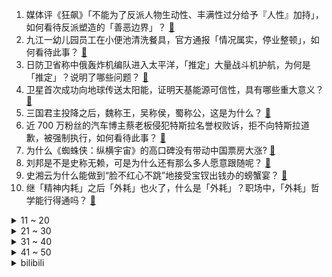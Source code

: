 1. 媒体评《狂飙》「不能为了反派人物生动性、丰满性过分给予『人性』加持」，如何看待反派塑造的「善恶边界」？ [:link:](https://www.zhihu.com/question/605467664)
2. 九江一幼儿园员工在小便池清洗餐具，官方通报「情况属实，停业整顿」，如何看待此事？ [:link:](https://www.zhihu.com/question/605473307)
3. 日防卫省称中俄轰炸机编队进入太平洋，「推定」大量战斗机护航，为何是「推定」？说明了哪些问题？ [:link:](https://www.zhihu.com/question/605493462)
4. 卫星首次成功向地球传送太阳能，证明天基能源可信性，具有哪些重大意义？ [:link:](https://www.zhihu.com/question/605422459)
5. 三国君主投降之后，魏称王，吴称侯，蜀称公，这是为什么？ [:link:](https://www.zhihu.com/question/499047452)
6. 近 700 万粉丝的汽车博主蔡老板侵犯特斯拉名誉权败诉，拒不向特斯拉道歉，被强制执行，如何看待此事？ [:link:](https://www.zhihu.com/question/605112962)
7. 为什么《蜘蛛侠：纵横宇宙》的高口碑没有带动中国票房大涨? [:link:](https://www.zhihu.com/question/605399059)
8. 刘邦是不是史称无赖，可是为什么还有那么多人愿意跟随呢？ [:link:](https://www.zhihu.com/question/62872356)
9. 史湘云为什么能做到“脸不红心不跳”地接受宝钗出钱办的螃蟹宴？ [:link:](https://www.zhihu.com/question/589223280)
10. 继「精神内耗」之后「外耗」也火了，什么是「外耗」？职场中，「外耗」哲学能行得通吗？ [:link:](https://www.zhihu.com/question/605242342)
<details>
<summary>11 ~ 20</summary>

11. 成都太古里明确禁止未经允许街拍，街拍究竟在拍什么？街拍是否侵犯肖像权？个人隐私如何保护？ [:link:](https://www.zhihu.com/question/605471963)
12. 「星巴克几乎被失业男女占满」一事引发热议，你如何看待这一现象？中年人失业后会更难找工作吗？ [:link:](https://www.zhihu.com/question/605233684)
13. 珠峰获救的刘女士到长沙感谢施救者范江涛和谢如祥，哪些信息值得关注？ [:link:](https://www.zhihu.com/question/605309194)
14. 德国 GDP 两个现季度出负增长，欧洲「火车头」成「害群之马」，德国经济怎么了？对欧洲会造成哪些影响？ [:link:](https://www.zhihu.com/question/605491276)
15. 「国企领导牵手门」最新进展，涉事女子也已停职并接受核查，如何看待此事？ [:link:](https://www.zhihu.com/question/605315436)
16. 参加 2023 年高考是一种怎样的体验？考完感受如何？ [:link:](https://www.zhihu.com/question/604195740)
17. 吴磊骑电助力自行车（e-bike）去新疆，相比纯人力自行车这类车有哪些优势？ [:link:](https://www.zhihu.com/question/604844013)
18. 谢帆爆料 EDG 正在接触 Uzi，如果成功加盟，「永远滴神」能给 EDG 带来哪些改变？ [:link:](https://www.zhihu.com/question/605487490)
19. 什么科学发现起初看似无用，但后来证明非常重要？ [:link:](https://www.zhihu.com/question/349247935)
20. 首次中巴伊三方反恐安全磋商在京举行，三方就地区反恐形势等问题深入交换意见，哪些信息值得关注？ [:link:](https://www.zhihu.com/question/605428531)
</details>
<details>
<summary>21 ~ 30</summary>

21. 我了解一下新生儿要准备多少个奶瓶和多少毫升的奶瓶? [:link:](https://www.zhihu.com/question/434144078)
22. 大部分癌症为什么一发现就已经是晚期了？ [:link:](https://www.zhihu.com/question/605136048)
23. 网络作家如何突破职业瓶颈？ [:link:](https://www.zhihu.com/question/604988653)
24. 为什么现在的快递放着正常的号码不用，非要弄虚拟号转机号？ [:link:](https://www.zhihu.com/question/600192558)
25. 高考结束后的暑假应该怎么安排？ [:link:](https://www.zhihu.com/question/592111899)
26. 商务部发文要求组织开展汽车促消费活动，全链条全过程促进汽车消费，释放什么信号？对汽车市场有何影响？ [:link:](https://www.zhihu.com/question/605502594)
27. 巴萨官方声明「理解并尊重梅西加盟迈阿密国际的决定，巴萨已提过一份报价」，如何评价这份声明？ [:link:](https://www.zhihu.com/question/605417856)
28. 大量用户反映「中国电信广东地区崩了」，客服回应称功能已逐步恢复，目前情况如何？什么原因导致的？ [:link:](https://www.zhihu.com/question/605482217)
29. 罕见病唯一药物唯铭赞即将退出中国，如何从商业角度解读此举？ [:link:](https://www.zhihu.com/question/605244647)
30. 你所学专业的实验课上有哪些有意思的实验？ [:link:](https://www.zhihu.com/question/390855660)
</details>
<details>
<summary>31 ~ 40</summary>

31. 河南高考生吐槽统一配笔难用，招生办回应「有问题的笔已封存，积极配合换笔」，文具对于考生影响有多大？ [:link:](https://www.zhihu.com/question/605486604)
32. 人们总是说天赋大于努力，那如果一件事我明知道我没有天赋，那还要坚持吗？如果要，那坚持的意义是什么呢？ [:link:](https://www.zhihu.com/question/602474211)
33. 如何看待 EDG 粉丝在队伍登上大巴车的路上狂喷 leave 选手？ [:link:](https://www.zhihu.com/question/605448354)
34. 高考完以后，你做的第一件事是什么？ [:link:](https://www.zhihu.com/question/604727196)
35. 汽车上都存在哪些安全隐患，如何消除或者降低这些安全隐患？ [:link:](https://www.zhihu.com/question/604194020)
36. 端午假期首日多条线路火车票秒售罄，机票票价降两成，端午会延续五一期间的旅游热潮吗？ [:link:](https://www.zhihu.com/question/605500920)
37. 英国又以安全风险为由，拟要求政府部门拆除中企生产的监控设备，如何评价此事？ [:link:](https://www.zhihu.com/question/605365721)
38. 如何评价 2023 上海高考英语？题目难度如何？ [:link:](https://www.zhihu.com/question/578896668)
39. 如何评价《明日方舟》「空想花庭」活动新六星干员圣约送葬人？ [:link:](https://www.zhihu.com/question/605445379)
40. 高考过后最想做的一件事是什么? [:link:](https://www.zhihu.com/question/604419639)
</details>
<details>
<summary>41 ~ 50</summary>

41. 海航新规管控空姐体重「超重 10％ 立即停飞减重 」，属行业首次，新规是否涉及歧视等问题？是否违法？ [:link:](https://www.zhihu.com/question/605556110)
42. 2023 高考全国乙卷文综题难度如何？真的写不完吗？ [:link:](https://www.zhihu.com/question/605439903)
43. 高考结束的那个晚上你会干什么? [:link:](https://www.zhihu.com/question/602865210)
44. SEC 两天内接连向币安和 Coinbase 提起诉讼，监管重锤落下，币圈将何去何从？ [:link:](https://www.zhihu.com/question/605457639)
45. 美国 4 月贸易逆差环比增长 23%，增幅为 8 年来最大，透露了哪些信息？ [:link:](https://www.zhihu.com/question/605428364)
46. 五大国有银行 6 月 8 日起调整存款挂牌利率，3 年期利率下调 15 个基点，利率还会继续下降吗？ [:link:](https://www.zhihu.com/question/605424218)
47. 媒体评「多家餐馆因在凉皮内放黄瓜丝被罚」，称「普法能否做在前面？」，如何看待此事？食品安全如何保障？ [:link:](https://www.zhihu.com/question/605336026)
48. 教育部发文将实验操作纳入中考，对此你有哪些看法？ [:link:](https://www.zhihu.com/question/604869199)
49. 员工 4 个月虚假报销 2 万元被辞退，法院判决辞退合理，无需赔偿，该事件有哪些警示？ [:link:](https://www.zhihu.com/question/605036712)
50. 2022-23 赛季 NBA 总决赛掘金轻取热火，总比分 2:1，约基奇、穆雷三双，如何评价这场比赛？ [:link:](https://www.zhihu.com/question/605421218)
</details><details>
<summary>bilibili</summary>

</details>